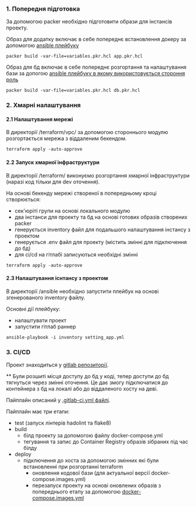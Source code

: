 ### 1. Попередня підготовка

За допомогою packer необхідно підготовити образи для інстансів проекту.

Образ для додатку включає в себе попереднє встановлення докеру за допомогою
[ansible плейбуку](/course_project/ansible/ami_app.yml)
```
packer build -var-file=variables.pkr.hcl app.pkr.hcl
```

Образ для бд включає в себе попереднє розгортання та налаштування бази за допогою
[ansible плейбуку в якому використовується стороння роль](/course_project/ansible/ami_db.yml)
```
packer build -var-file=variables.pkr.hcl db.pkr.hcl
```

### 2. Хмарні налаштування

#### 2.1 Налаштування мережі
В директорії /terraform/vpc/ за допомогою стороннього модулю розгортається мережа з віддаленим бекендом.

```
terraform apply -auto-approve
```

#### 2.2 Запуск хмарної інфраструктури
В директорії /terraform/ виконуємо розгортання хмарної інфраструктури (наразі код тільки для dev оточення).

На основі бекенду мережі створеної в попередньому кроці створюється:
- сек'юріті групи на основі локального модулю
- два інстанси для проекту та бд на основі готових образів створених packer
- генерується inventory файл для подальшого налаштування інстансу з проектом
- генерується .env файл для проекту (містить змінні для підключення до бд)
- для ci/cd на гітлабі записуються необхідні змінні

```
terraform apply -auto-approve
```

#### 2.3 Налаштування існтансу з проектом
В директорії /ansible необхідно запустити плейбук на основі згенерованого inventory файлу.

Основні дії плейбуку:
- налаштувати проект
- запустити гітлаб раннер

```
ansible-playbook -i inventory setting_app.yml
```

### 3. CI/CD

Проект знаходиться у [gitlab репозиторії](https://gitlab.com/group4883448/course-project).

** Були розшиті місця доступу до бд у коді, тепер доступи до бд тягнуться через змінні оточення. Це дає змогу
підключатися до контейнера з бд на локалі або до віддаленого хосту на деві.

Пайплайн описаний у [.gitlab-ci.yml файлі](https://gitlab.com/group4883448/course-project/-/blob/main/.gitlab-ci.yml).

Пайплайн має три етапи:
- test (запуск лінтерів hadolint та flake8)
- build
  - білд проекту за допомогою файлу docker-compose.yml
  - тегування та запис до Container Registry образів зібраних під час білду
- deploy
  - підключення до хоста за допомогою змінних які були встановленні при розгортанні terraform
    - оновлення кодової бази (для актуальної версії docker-compose.images.yml)
    - перезапуск проекту на основі оновлених образів з попереднього етапу за допомогою
    [docker-compose.images.yml](https://gitlab.com/group4883448/course-project/-/blob/main/docker-compose.images.yml)
